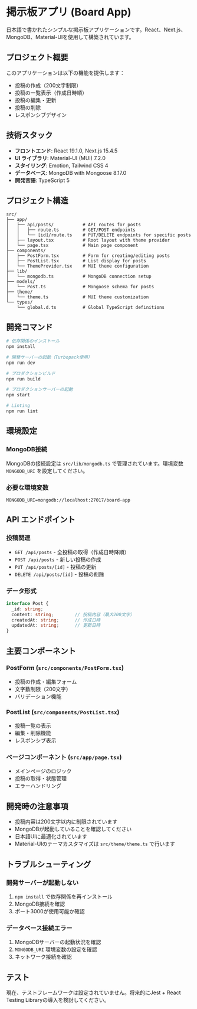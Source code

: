 # 掲示板アプリ (Board App)

日本語で書かれたシンプルな掲示板アプリケーションです。React、Next.js、MongoDB、Material-UIを使用して構築されています。

## プロジェクト概要

このアプリケーションは以下の機能を提供します：
- 投稿の作成（200文字制限）
- 投稿の一覧表示（作成日時順）
- 投稿の編集・更新
- 投稿の削除
- レスポンシブデザイン

## 技術スタック

- **フロントエンド**: React 19.1.0, Next.js 15.4.5
- **UI ライブラリ**: Material-UI (MUI) 7.2.0
- **スタイリング**: Emotion, Tailwind CSS 4
- **データベース**: MongoDB with Mongoose 8.17.0
- **開発言語**: TypeScript 5

## プロジェクト構造

```
src/
├── app/
│   ├── api/posts/           # API routes for posts
│   │   ├── route.ts         # GET/POST endpoints
│   │   └── [id]/route.ts    # PUT/DELETE endpoints for specific posts
│   ├── layout.tsx           # Root layout with theme provider
│   └── page.tsx             # Main page component
├── components/
│   ├── PostForm.tsx         # Form for creating/editing posts
│   ├── PostList.tsx         # List display for posts
│   └── ThemeProvider.tsx    # MUI theme configuration
├── lib/
│   └── mongodb.ts           # MongoDB connection setup
├── models/
│   └── Post.ts              # Mongoose schema for posts
├── theme/
│   └── theme.ts             # MUI theme customization
└── types/
    └── global.d.ts          # Global TypeScript definitions
```

## 開発コマンド

```bash
# 依存関係のインストール
npm install

# 開発サーバーの起動（Turbopack使用）
npm run dev

# プロダクションビルド
npm run build

# プロダクションサーバーの起動
npm start

# Linting
npm run lint
```

## 環境設定

### MongoDB接続
MongoDBの接続設定は `src/lib/mongodb.ts` で管理されています。環境変数 `MONGODB_URI` を設定してください。

### 必要な環境変数
```
MONGODB_URI=mongodb://localhost:27017/board-app
```

## API エンドポイント

### 投稿関連
- `GET /api/posts` - 全投稿の取得（作成日時降順）
- `POST /api/posts` - 新しい投稿の作成
- `PUT /api/posts/[id]` - 投稿の更新
- `DELETE /api/posts/[id]` - 投稿の削除

### データ形式
```typescript
interface Post {
  _id: string;
  content: string;        // 投稿内容（最大200文字）
  createdAt: string;      // 作成日時
  updatedAt: string;      // 更新日時
}
```

## 主要コンポーネント

### PostForm (`src/components/PostForm.tsx`)
- 投稿の作成・編集フォーム
- 文字数制限（200文字）
- バリデーション機能

### PostList (`src/components/PostList.tsx`)
- 投稿一覧の表示
- 編集・削除機能
- レスポンシブ表示

### ページコンポーネント (`src/app/page.tsx`)
- メインページのロジック
- 投稿の取得・状態管理
- エラーハンドリング

## 開発時の注意事項

- 投稿内容は200文字以内に制限されています
- MongoDBが起動していることを確認してください
- 日本語UIに最適化されています
- Material-UIのテーマカスタマイズは `src/theme/theme.ts` で行います

## トラブルシューティング

### 開発サーバーが起動しない
1. `npm install` で依存関係を再インストール
2. MongoDB接続を確認
3. ポート3000が使用可能か確認

### データベース接続エラー
1. MongoDBサーバーの起動状況を確認
2. `MONGODB_URI` 環境変数の設定を確認
3. ネットワーク接続を確認

## テスト

現在、テストフレームワークは設定されていません。将来的にJest + React Testing Libraryの導入を検討してください。